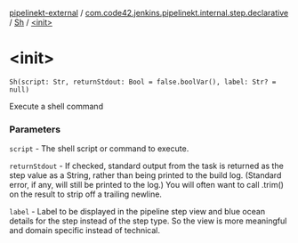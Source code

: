 [pipelinekt-external](../../index.md) / [com.code42.jenkins.pipelinekt.internal.step.declarative](../index.md) / [Sh](index.md) / [&lt;init&gt;](./-init-.md)

# &lt;init&gt;

`Sh(script: Str, returnStdout: Bool = false.boolVar(), label: Str? = null)`

Execute a shell command

### Parameters

`script` - The shell script or command to execute.

`returnStdout` - If checked, standard output from the task is returned as the step value as a String, rather than being printed to the build log. (Standard error, if any, will still be printed to the log.) You will often want to call .trim() on the result to strip off a trailing newline.

`label` - Label to be displayed in the pipeline step view and blue ocean details for the step instead of the step type. So the view is more meaningful and domain specific instead of technical.